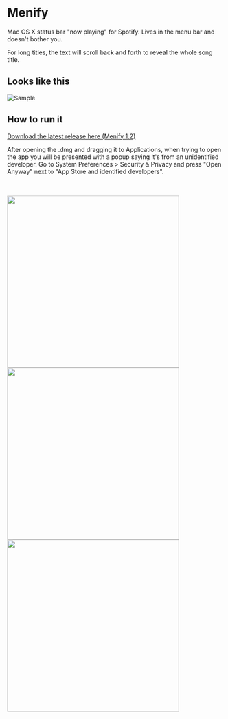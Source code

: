 # Menify

Mac OS X status bar "now playing" for Spotify.
Lives in the menu bar and doesn't bother you. 

For long titles, the text will scroll back and forth to reveal the whole song title.

Looks like this
-----

![Sample](https://www.zinokader.se/img/menify/sample-look.png)

How to run it
-----


[Download the latest release here (Menify 1.2)](https://github.com/ZinoKader/Menify/releases/download/1.2/Menify-1.2.dmg)


After opening the .dmg and dragging it to Applications, when trying to open the app
you will be presented with a popup saying it's from an unidentified developer. Go to System Preferences > Security & Privacy and press "Open Anyway" next to "App Store and identified developers".

<br>
<br>

<img src="https://www.zinokader.se/img/menify/step1.png" width="400">

<br>

<img src="https://www.zinokader.se/img/menify/step2.png" width="400">

<br>

<img src="https://www.zinokader.se/img/menify/step3.png" width="400">
